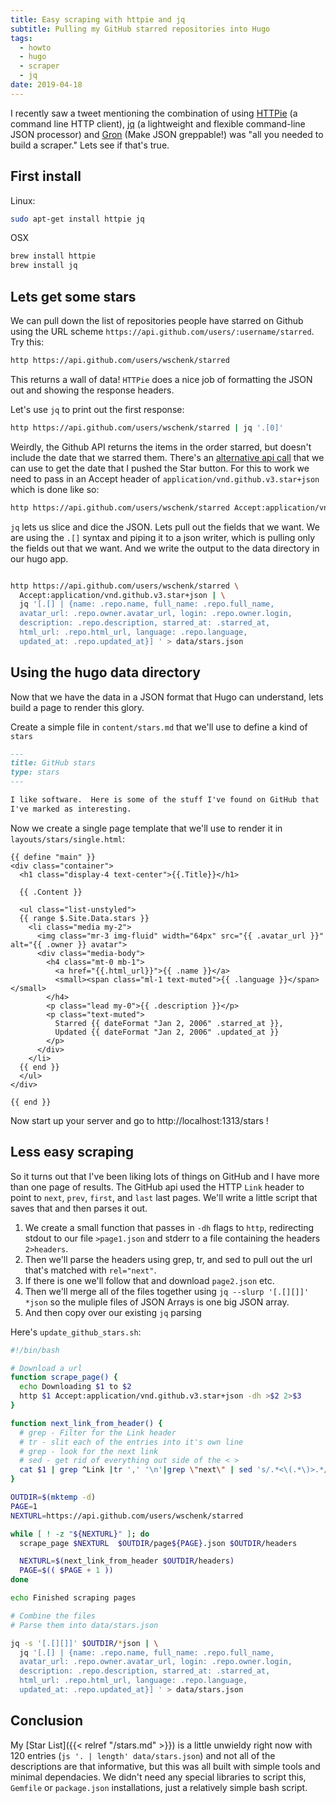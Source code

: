 ```yaml
---
title: Easy scraping with httpie and jq
subtitle: Pulling my GitHub starred repositories into Hugo
tags:
  - howto
  - hugo
  - scraper
  - jq
date: 2019-04-18
---
```


I recently saw a tweet mentioning the combination of using [HTTPie](https://httpie.org/) (a command line HTTP client), [jq](https://stedolan.github.io/jq/) (a lightweight and flexible command-line JSON processor) and [Gron](https://github.com/tomnomnom/gron) (Make JSON greppable!) was "all you needed to build a scraper."  Lets see if that's true.
<!--more-->

## First install

Linux:

```bash
sudo apt-get install httpie jq
```

OSX

```bash
brew install httpie
brew install jq
```

## Lets get some stars

We can pull down the list of repositories people have starred on Github using the URL scheme `https://api.github.com/users/:username/starred`.  Try this:

```bash
http https://api.github.com/users/wschenk/starred
```

This returns a wall of data!  `HTTPie` does a nice job of formatting the JSON out and showing the response headers.

Let's use `jq` to print out the first response:

```bash
http https://api.github.com/users/wschenk/starred | jq '.[0]'
```

 Weirdly, the Github API returns the items in the order starred, but doesn't include the date that we starred them.  There's an [alternative api call](https://developer.github.com/v3/activity/starring/#alternative-response-with-star-creation-timestamps-1) that we can use to get the date that I pushed the Star button.  For this to work we need to pass in an Accept header of `application/vnd.github.v3.star+json` which is done like so:

 ```bash
 http https://api.github.com/users/wschenk/starred Accept:application/vnd.github.v3.star+json| jq '.[0]'
 ```

`jq` lets us slice and dice the JSON.  Lets pull out the fields that we want.  We are using the `.[]` syntax and piping it to a json writer, which is pulling only the fields out that we want.  And we write the output to the data directory in our hugo app.

```bash

http https://api.github.com/users/wschenk/starred \
  Accept:application/vnd.github.v3.star+json | \
  jq '[.[] | {name: .repo.name, full_name: .repo.full_name,
  avatar_url: .repo.owner.avatar_url, login: .repo.owner.login,
  description: .repo.description, starred_at: .starred_at,
  html_url: .repo.html_url, language: .repo.language,
  updated_at: .repo.updated_at}] ' > data/stars.json

```

## Using the hugo data directory

Now that we have the data in a JSON format that Hugo can understand, lets build a page to render this glory.

Create a simple file in `content/stars.md` that we'll use to define a kind of `stars`

```md
---
title: GitHub stars
type: stars
---

I like software.  Here is some of the stuff I've found on GitHub that
I've marked as interesting.
```

Now we create a single page template that we'll use to render it in `layouts/stars/single.html`:

```go-html-template
{{ define "main" }}
<div class="container">
  <h1 class="display-4 text-center">{{.Title}}</h1>

  {{ .Content }}

  <ul class="list-unstyled">
  {{ range $.Site.Data.stars }}
    <li class="media my-2">
      <img class="mr-3 img-fluid" width="64px" src="{{ .avatar_url }}" alt="{{ .owner }} avatar">
      <div class="media-body">
        <h4 class="mt-0 mb-1">
          <a href="{{.html_url}}">{{ .name }}</a>
          <small><span class="ml-1 text-muted">{{ .language }}</span></small>
        </h4>
        <p class="lead my-0">{{ .description }}</p>
        <p class="text-muted">
          Starred {{ dateFormat "Jan 2, 2006" .starred_at }},
          Updated {{ dateFormat "Jan 2, 2006" .updated_at }}
        </p>
      </div>
    </li>
  {{ end }}
  </ul>
</div>

{{ end }}
```

Now start up your server and go to http://localhost:1313/stars !

## Less easy scraping

So it turns out that I've been liking lots of things on GitHub and I have more than one page of results.  The GitHub api used the HTTP `Link` header to point to `next`, `prev`, `first`, and `last` last pages.  We'll write a little script that saves that and then parses it out.

1. We create a small function that passes in `-dh` flags to `http`, redirecting stdout to our file `>page1.json` and stderr to a file containing the headers `2>headers`.
2. Then we'll parse the headers using grep, tr, and sed to pull out the url that's matched with `rel="next"`.
3. If there is one we'll follow that and download `page2.json` etc.
4. Then we'll merge all of the files together using `jq --slurp '[.[][]]' *json` so the muliple files of JSON Arrays is one big JSON array.
5. And then copy over our existing `jq` parsing

Here's `update_github_stars.sh`:

```bash
#!/bin/bash

# Download a url
function scrape_page() {
  echo Downloading $1 to $2
  http $1 Accept:application/vnd.github.v3.star+json -dh >$2 2>$3
}

function next_link_from_header() {
  # grep - Filter for the Link header
  # tr - slit each of the entries into it's own line
  # grep - look for the next link
  # sed - get rid of everything out side of the < >
  cat $1 | grep ^Link |tr ',' '\n'|grep \"next\" | sed 's/.*<\(.*\)>.*/\1/'
}

OUTDIR=$(mktemp -d)
PAGE=1
NEXTURL=https://api.github.com/users/wschenk/starred

while [ ! -z "${NEXTURL}" ]; do
  scrape_page $NEXTURL  $OUTDIR/page${PAGE}.json $OUTDIR/headers

  NEXTURL=$(next_link_from_header $OUTDIR/headers)
  PAGE=$(( $PAGE + 1 ))
done

echo Finished scraping pages

# Combine the files
# Parse them into data/stars.json

jq -s '[.[][]]' $OUTDIR/*json | \
  jq '[.[] | {name: .repo.name, full_name: .repo.full_name,
  avatar_url: .repo.owner.avatar_url, login: .repo.owner.login,
  description: .repo.description, starred_at: .starred_at,
  html_url: .repo.html_url, language: .repo.language,
  updated_at: .repo.updated_at}] ' > data/stars.json
```

## Conclusion

My [Star List]({{< relref "/stars.md" >}}) is a little unwieldy right now with 120 entries (`js '. | length' data/stars.json`) and not all of the descriptions are that informative, but this was all built with simple tools and minimal dependacies.  We didn't need any special libraries to script this, `Gemfile` or `package.json` installations, just a relatively simple bash script.
